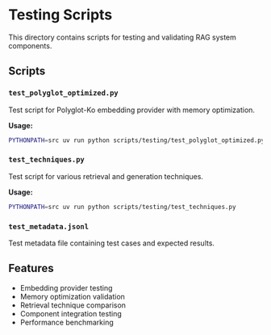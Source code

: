 # Testing Scripts

This directory contains scripts for testing and validating RAG system components.

## Scripts

### `test_polyglot_optimized.py`
Test script for Polyglot-Ko embedding provider with memory optimization.

**Usage:**
```bash
PYTHONPATH=src uv run python scripts/testing/test_polyglot_optimized.py
```

### `test_techniques.py`
Test script for various retrieval and generation techniques.

**Usage:**
```bash
PYTHONPATH=src uv run python scripts/testing/test_techniques.py
```

### `test_metadata.jsonl`
Test metadata file containing test cases and expected results.

## Features

- Embedding provider testing
- Memory optimization validation
- Retrieval technique comparison
- Component integration testing
- Performance benchmarking